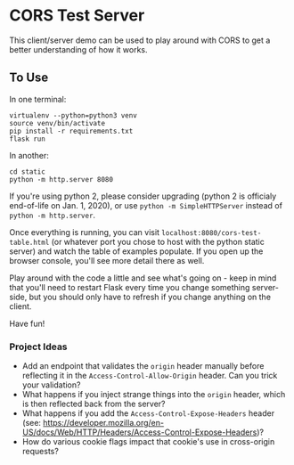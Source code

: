 # CORS Test Server

This client/server demo can be used to play around with CORS to get a better understanding of how it works.

## To Use

In one terminal:

```
virtualenv --python=python3 venv
source venv/bin/activate
pip install -r requirements.txt
flask run
```

In another:
```
cd static
python -m http.server 8080
```

If you're using python 2, please consider upgrading (python 2 is officialy end-of-life on Jan. 1, 2020), or use `python -m SimpleHTTPServer` instead of `python -m http.server`.

Once everything is running, you can visit `localhost:8080/cors-test-table.html` (or whatever port you chose to host with the python static server) and watch the table of examples populate. If you open up the browser console, you'll see more detail there as well.

Play around with the code a little and see what's going on - keep in mind that you'll need to restart Flask every time you change something server-side, but you should only have to refresh if you change anything on the client.

Have fun!

### Project Ideas

- Add an endpoint that validates the `origin` header manually before reflecting it in the `Access-Control-Allow-Origin` header. Can you trick your validation?
- What happens if you inject strange things into the `origin` header, which is then reflected back from the server?
- What happens if you add the `Access-Control-Expose-Headers` header (see: https://developer.mozilla.org/en-US/docs/Web/HTTP/Headers/Access-Control-Expose-Headers)?
- How do various cookie flags impact that cookie's use in cross-origin requests?
